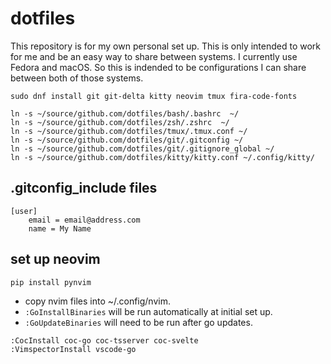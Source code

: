 # dotfiles  
This repository is for my own personal set up. This is only intended to work for me and be an easy way to share between systems. I currently use Fedora and macOS. So this is indended to be configurations I can share between both of those systems.   

```  
sudo dnf install git git-delta kitty neovim tmux fira-code-fonts   

ln -s ~/source/github.com/dotfiles/bash/.bashrc  ~/  
ln -s ~/source/github.com/dotfiles/zsh/.zshrc  ~/  
ln -s ~/source/github.com/dotfiles/tmux/.tmux.conf ~/  
ln -s ~/source/github.com/dotfiles/git/.gitconfig ~/  
ln -s ~/source/github.com/dotfiles/git/.gitignore_global ~/  
ln -s ~/source/github.com/dotfiles/kitty/kitty.conf ~/.config/kitty/  
```  
  
## .gitconfig_include files  
```  
[user]  
    email = email@address.com  
    name = My Name  
```  
  
## set up neovim  
```  
pip install pynvim  
```  
- copy nvim files into ~/.config/nvim.  
- `:GoInstallBinaries` will be run automatically at initial set up.  
- `:GoUpdateBinaries` will need to be run after go updates.  
```  
:CocInstall coc-go coc-tsserver coc-svelte  
:VimspectorInstall vscode-go  
```  
